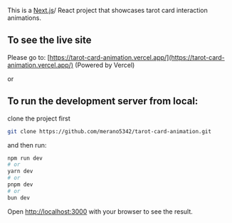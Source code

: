 This is a [Next.js](https://nextjs.org)/ React project that showcases tarot card interaction animations.

## To see the live site
Please go to:
[https://tarot-card-animation.vercel.app/](https://tarot-card-animation.vercel.app/)
(Powered by Vercel)


or

## To run the development server from local:

clone the project first

```bash
git clone https://github.com/merano5342/tarot-card-animation.git
```

and then run:

```bash
npm run dev
# or
yarn dev
# or
pnpm dev
# or
bun dev
```

Open [http://localhost:3000](http://localhost:3000) with your browser to see the result.
